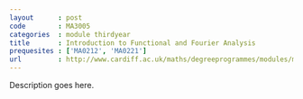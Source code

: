 ```yaml
---
layout      : post
code        : MA3005
categories  : module thirdyear
title       : Introduction to Functional and Fourier Analysis
prequesites : ['MA0212', 'MA0221']
url         : http://www.cardiff.ac.uk/maths/degreeprogrammes/modules/ma3005.html
---
```


Description goes here.

